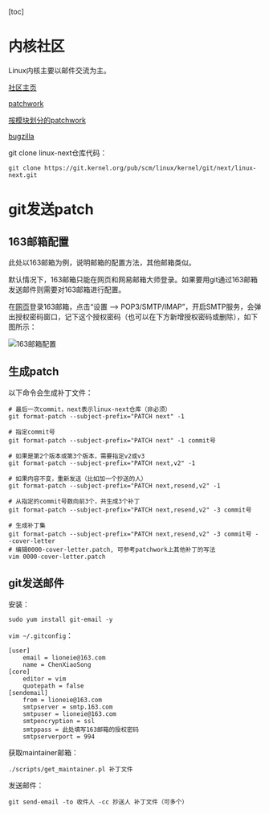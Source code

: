 [toc]

# 内核社区

Linux内核主要以邮件交流为主。

[社区主页](https://www.kernel.org/)

[patchwork](https://lore.kernel.org/patchwork/project/lkml/list/)

[按模块划分的patchwork](https://patchwork.kernel.org/)

[bugzilla](https://bugzilla.kernel.org/)

git clone linux-next仓库代码：
```shell
git clone https://git.kernel.org/pub/scm/linux/kernel/git/next/linux-next.git
```

# git发送patch

## 163邮箱配置

此处以163邮箱为例，说明邮箱的配置方法，其他邮箱类似。

默认情况下，163邮箱只能在网页和网易邮箱大师登录。如果要用git通过163邮箱发送邮件则需要对163邮箱进行配置。

在[网页](mail.163.com)登录163邮箱，点击“设置 --> POP3/SMTP/IMAP”，开启SMTP服务，会弹出授权密码窗口，记下这个授权密码（也可以在下方新增授权密码或删除），如下图所示：

![163邮箱配置](https://gitee.com/lioneie/blog/raw/master/kernel-Linux%E5%86%85%E6%A0%B8%E7%A4%BE%E5%8C%BA%E6%8F%90%E4%BA%A4%E8%A1%A5%E4%B8%81/163%E9%82%AE%E7%AE%B1%E9%85%8D%E7%BD%AE.png)

## 生成patch

以下命令会生成补丁文件：
```shell
# 最后一次commit，next表示linux-next仓库（非必须）
git format-patch --subject-prefix="PATCH next" -1

# 指定commit号
git format-patch --subject-prefix="PATCH next" -1 commit号

# 如果是第2个版本或第3个版本，需要指定v2或v3
git format-patch --subject-prefix="PATCH next,v2" -1

# 如果内容不变，重新发送（比如加一个抄送的人）
git format-patch --subject-prefix="PATCH next,resend,v2" -1

# 从指定的commit号数向前3个，共生成3个补丁
git format-patch --subject-prefix="PATCH next,resend,v2" -3 commit号

# 生成补丁集
git format-patch --subject-prefix="PATCH next,resend,v2" -3 commit号 --cover-letter
# 编辑0000-cover-letter.patch, 可参考patchwork上其他补丁的写法
vim 0000-cover-letter.patch
```

## git发送邮件

安装：
```shell
sudo yum install git-email -y
```
`vim ~/.gitconfig`：
```
[user]
	email = lioneie@163.com
	name = ChenXiaoSong
[core]
	editor = vim 
	quotepath = false
[sendemail]
	from = lioneie@163.com
	smtpserver = smtp.163.com
	smtpuser = lioneie@163.com
	smtpencryption = ssl 
	smtppass = 此处填写163邮箱的授权密码
	smtpserverport = 994 
```
获取maintainer邮箱：
```shell
./scripts/get_maintainer.pl 补丁文件
```
发送邮件：
```shell
git send-email -to 收件人 -cc 抄送人 补丁文件（可多个）
```
